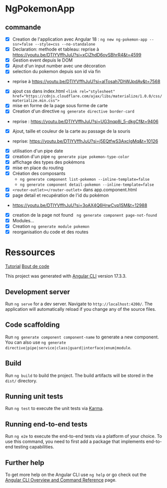 # NgPokemonApp
## commande
- [X] Creation de l'application avec Angular 18 : `ng new ng-pokemon-app --ssr=false --style=css --no-standalone`
- [X] Declaration: methode et tableau: reprise à https://youtu.be/DTIYVffhJuU?si=xCiZhdD6ovSBhrR4&t=4599
- [X] Gestion event depuis le DOM
- [X] Ajout d'un input number avec une décoration
- [X] selection du pokemon depuis son id via fin
- reprise à https://youtu.be/DTIYVffhJuU?si=alTosah7DhWJpdAv&t=7568
- [X] ajout css dans index.html `<link rel="stylesheet" href="https://cdnjs.cloudflare.com/ajax/libs/materialize/1.0.0/css/materialize.min.css">`
- [X] mise en forme de la page sous forme de carte
- [X] Creation d'un directive `ng generate directive border-card`
- reprise : https://youtu.be/DTIYVffhJuU?si=UG3nqp8i_5-dkgCf&t=9406
- [X] Ajout, taille et couleur de la carte au passage de la souris
- reprise: https://youtu.be/DTIYVffhJuU?si=j5EQtfwS3AxcIgMq&t=10126
- [X] utilisation d'un pipe date
- [X] creation d'un pipe `ng generate pipe pokemon-type-color`
- [X] affichage des types des pokémons  
- [X] mise en place du routing
- [X] Création des composants
  - `ng generate component list-pokemon --inline-template=false`
  - `ng generate component detail-pokemon --inline-template=false`
- [X] `<router-outlet></router-outlet>` dans app.component.html
- [X] page detail et recupération de l'id du pokémon
- https://youtu.be/DTIYVffhJuU?si=3oAX4Q6HrwCvp1SM&t=12988
- [X] creation de la page not found ` ng generate component page-not-found`
- [X] Modules...
- [X] Creation `ng generate module pokemon`
- [X] reorganisation du code et des routes

# Ressources
[Tutorial](https://youtu.be/DTIYVffhJuU?si=-WpyvAcmFAx3_RMe)
[Bout de code](https://gist.github.com/codeursenior/2f52b496bf8be2f5e70a31ab69229174)

This project was generated with [Angular CLI](https://github.com/angular/angular-cli) version 17.3.3.

## Development server

Run `ng serve` for a dev server. Navigate to `http://localhost:4200/`. The application will automatically reload if you change any of the source files.

## Code scaffolding

Run `ng generate component component-name` to generate a new component. You can also use `ng generate directive|pipe|service|class|guard|interface|enum|module`.

## Build

Run `ng build` to build the project. The build artifacts will be stored in the `dist/` directory.

## Running unit tests

Run `ng test` to execute the unit tests via [Karma](https://karma-runner.github.io).

## Running end-to-end tests

Run `ng e2e` to execute the end-to-end tests via a platform of your choice. To use this command, you need to first add a package that implements end-to-end testing capabilities.

## Further help

To get more help on the Angular CLI use `ng help` or go check out the [Angular CLI Overview and Command Reference](https://angular.io/cli) page.
